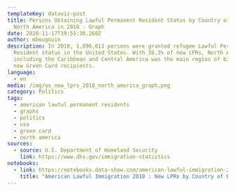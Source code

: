 ```yaml
---
templateKey: dataviz-post
title: Persons Obtaining Lawful Permanent Resident Status by Country of Birth in
  North America in 2018 - Graph
date: 2020-11-17T19:55:30.268Z
author: mbougouin
description: In 2018, 1,096,611 persons were granted refugee Lawful Permanent
  Resident status in the United States. With 38.3% of new LPRs, North America
  including the Caribbean and Central America was the main region of birth of
  new Green Card recipients.
language:
  - en
media: /img/us_new_lprs_2018_north_america_graph.png
category: Politics
tags:
  - american lawful permanent residents
  - graphs
  - politics
  - usa
  - green card
  - north america
sources:
  - source: U.S. Department of Homeland Security
    link: https://www.dhs.gov/immigration-statistics
notebooks:
  - link: https://notebooks.data-show.com/american-lawful-immigration-2018-new-lprs-by-country-of-birth/#american-lawful-immigration-2018-new-lprs-by-country-of-birth
    title: "American Lawful Immigration 2018 : New LPRs by Country of Birth"
---
```

